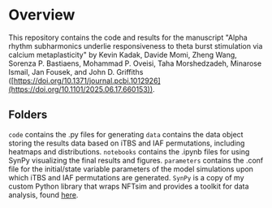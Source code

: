 # Overview

This repository contains the code and results for the manuscript "Alpha rhythm subharmonics underlie responsiveness to theta burst stimulation via calcium metaplasticity" by Kevin Kadak, Davide Momi, Zheng Wang, Sorenza P. Bastiaens, Mohammad P. Oveisi, Taha Morshedzadeh, Minarose Ismail, Jan Fousek, and John D. Griffiths ([https://doi.org/10.1371/journal.pcbi.1012926](https://doi.org/10.1101/2025.06.17.660153)).

## Folders
`code` contains the .py files for generating
`data` contains the data object storing the results data based on iTBS and IAF permutations, including heatmaps and distributions.
`notebooks` contains the .ipynb files for using SynPy visualizing the final results and figures.
`parameters` contains the .conf file for the initial/state variable parameters of the model simulations upon which iTBS and IAF permutations are generated.
`SynPy` is a copy of my custom Python library that wraps NFTsim and provides a toolkit for data analysis, found [here](https://github.com/GriffithsLab/SynPy).